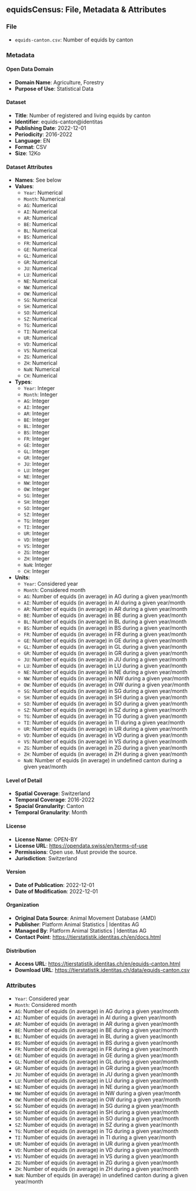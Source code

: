 ## equidsCensus: File, Metadata & Attributes

### **File**

- ```equids-canton.csv```: Number of equids by canton

### **Metadata**

#### Open Data Domain
- **Domain Name**: Agriculture, Forestry
- **Purpose of Use**: Statistical Data

#### Dataset
- **Title**: Number of registered and living equids by canton
- **Identifier**: equids-canton@identitas
- **Publishing Date**: 2022-12-01
- **Periodicity**: 2016-2022
- **Language**: EN
- **Format**: CSV
- **Size**: 12Ko

#### Dataset Attributes
- **Names**: See below
- **Values**:
  - ```Year```: Numerical
  - ```Month```: Numerical
  - ```AG```: Numerical
  - ```AI```: Numerical
  - ```AR```: Numerical
  - ```BE```: Numerical
  - ```BL```: Numerical
  - ```BS```: Numerical
  - ```FR```: Numerical
  - ```GE```: Numerical
  - ```GL```: Numerical
  - ```GR```: Numerical
  - ```JU```: Numerical
  - ```LU```: Numerical
  - ```NE```: Numerical
  - ```NW```: Numerical
  - ```OW```: Numerical
  - ```SG```: Numerical
  - ```SH```: Numerical
  - ```SO```: Numerical
  - ```SZ```: Numerical
  - ```TG```: Numerical
  - ```TI```: Numerical
  - ```UR```: Numerical
  - ```VD```: Numerical
  - ```VS```: Numerical
  - ```ZG```: Numerical
  - ```ZH```: Numerical
  - ```NaN```: Numerical
  - ```CH```: Numerical
- **Types**:
  - ```Year```: Integer
  - ```Month```: Integer
  - ```AG```: Integer
  - ```AI```: Integer
  - ```AR```: Integer
  - ```BE```: Integer
  - ```BL```: Integer
  - ```BS```: Integer
  - ```FR```: Integer
  - ```GE```: Integer
  - ```GL```: Integer
  - ```GR```: Integer
  - ```JU```: Integer
  - ```LU```: Integer
  - ```NE```: Integer
  - ```NW```: Integer
  - ```OW```: Integer
  - ```SG```: Integer
  - ```SH```: Integer
  - ```SO```: Integer
  - ```SZ```: Integer
  - ```TG```: Integer
  - ```TI```: Integer
  - ```UR```: Integer
  - ```VD```: Integer
  - ```VS```: Integer
  - ```ZG```: Integer
  - ```ZH```: Integer
  - ```NaN```: Integer
  - ```CH```: Integer
- **Units**:
  - ```Year```: Considered year
  - ```Month```: Considered month
  - ```AG```: Number of equids (in average) in AG during a given year/month
  - ```AI```: Number of equids (in average) in AI during a given year/month
  - ```AR```: Number of equids (in average) in AR during a given year/month
  - ```BE```: Number of equids (in average) in BE during a given year/month
  - ```BL```: Number of equids (in average) in BL during a given year/month
  - ```BS```: Number of equids (in average) in BS during a given year/month
  - ```FR```: Number of equids (in average) in FR during a given year/month
  - ```GE```: Number of equids (in average) in GE during a given year/month
  - ```GL```: Number of equids (in average) in GL during a given year/month
  - ```GR```: Number of equids (in average) in GR during a given year/month
  - ```JU```: Number of equids (in average) in JU during a given year/month
  - ```LU```: Number of equids (in average) in LU during a given year/month
  - ```NE```: Number of equids (in average) in NE during a given year/month
  - ```NW```: Number of equids (in average) in NW during a given year/month
  - ```OW```: Number of equids (in average) in OW during a given year/month
  - ```SG```: Number of equids (in average) in SG during a given year/month
  - ```SH```: Number of equids (in average) in SH during a given year/month
  - ```SO```: Number of equids (in average) in SO during a given year/month
  - ```SZ```: Number of equids (in average) in SZ during a given year/month
  - ```TG```: Number of equids (in average) in TG during a given year/month
  - ```TI```: Number of equids (in average) in TI during a given year/month
  - ```UR```: Number of equids (in average) in UR during a given year/month
  - ```VD```: Number of equids (in average) in VD during a given year/month
  - ```VS```: Number of equids (in average) in VS during a given year/month
  - ```ZG```: Number of equids (in average) in ZG during a given year/month
  - ```ZH```: Number of equids (in average) in ZH during a given year/month
  - ```NaN```: Number of equids (in average) in undefined canton during a given year/month

#### Level of Detail
- **Spatial Coverage**: Switzerland
- **Temporal Coverage**: 2016-2022
- **Spacial Granularity**: Canton
- **Temporal Granularity**: Month

#### License
- **License Name**: OPEN-BY
- **License URL**: https://opendata.swiss/en/terms-of-use
- **Permissions**: Open use. Must provide the source.
- **Jurisdiction**: Switzerland

#### Version
- **Date of Publication**: 2022-12-01
- **Date of Modification**: 2022-12-01

#### Organization
- **Original Data Source**: Animal Movement Database (AMD)
- **Publisher**: Platform Animal Statistics | Identitas AG
- **Managed By**: Platform Animal Statistics | Identitas AG
- **Contact Point**: https://tierstatistik.identitas.ch/en/docs.html

#### Distribution
- **Access URL**: https://tierstatistik.identitas.ch/en/equids-canton.html
- **Download URL**: https://tierstatistik.identitas.ch/data/equids-canton.csv

### **Attributes**

  - ```Year```: Considered year
  - ```Month```: Considered month
  - ```AG```: Number of equids (in average) in AG during a given year/month
  - ```AI```: Number of equids (in average) in AI during a given year/month
  - ```AR```: Number of equids (in average) in AR during a given year/month
  - ```BE```: Number of equids (in average) in BE during a given year/month
  - ```BL```: Number of equids (in average) in BL during a given year/month
  - ```BS```: Number of equids (in average) in BS during a given year/month
  - ```FR```: Number of equids (in average) in FR during a given year/month
  - ```GE```: Number of equids (in average) in GE during a given year/month
  - ```GL```: Number of equids (in average) in GL during a given year/month
  - ```GR```: Number of equids (in average) in GR during a given year/month
  - ```JU```: Number of equids (in average) in JU during a given year/month
  - ```LU```: Number of equids (in average) in LU during a given year/month
  - ```NE```: Number of equids (in average) in NE during a given year/month
  - ```NW```: Number of equids (in average) in NW during a given year/month
  - ```OW```: Number of equids (in average) in OW during a given year/month
  - ```SG```: Number of equids (in average) in SG during a given year/month
  - ```SH```: Number of equids (in average) in SH during a given year/month
  - ```SO```: Number of equids (in average) in SO during a given year/month
  - ```SZ```: Number of equids (in average) in SZ during a given year/month
  - ```TG```: Number of equids (in average) in TG during a given year/month
  - ```TI```: Number of equids (in average) in TI during a given year/month
  - ```UR```: Number of equids (in average) in UR during a given year/month
  - ```VD```: Number of equids (in average) in VD during a given year/month
  - ```VS```: Number of equids (in average) in VS during a given year/month
  - ```ZG```: Number of equids (in average) in ZG during a given year/month
  - ```ZH```: Number of equids (in average) in ZH during a given year/month
  - ```NaN```: Number of equids (in average) in undefined canton during a given year/month

